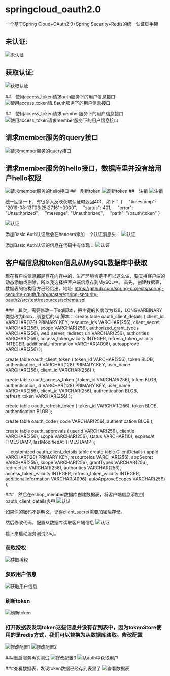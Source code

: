 # springcloud_oauth2.0
一个基于Spring Cloud+OAuth2.0+Spring Security+Redis的统一认证脚手架


## 未认证:
![未认证](https://img-blog.csdnimg.cn/20181217161623990.png?x-oss-process=image/watermark,type_ZmFuZ3poZW5naGVpdGk,shadow_10,text_aHR0cHM6Ly9ibG9nLmNzZG4ubmV0L1dZQTE5OTM=,size_16,color_FFFFFF,t_70 "未认证")

## 获取认证:
![获取认证](https://img-blog.csdnimg.cn/20181217161815491.png?x-oss-process=image/watermark,type_ZmFuZ3poZW5naGVpdGk,shadow_10,text_aHR0cHM6Ly9ibG9nLmNzZG4ubmV0L1dZQTE5OTM=,size_16,color_FFFFFF,t_70 "获取认证")

##　使用access_token请求auth服务下的用户信息接口
![使用access_token请求auth服务下的用户信息接口](https://img-blog.csdnimg.cn/20181217162029489.png?x-oss-process=image/watermark,type_ZmFuZ3poZW5naGVpdGk,shadow_10,text_aHR0cHM6Ly9ibG9nLmNzZG4ubmV0L1dZQTE5OTM=,size_16,color_FFFFFF,t_70 "用户信息")

##　使用access_token请求member服务下的用户信息接口
![使用access_token请求member服务下的用户信息接口](https://img-blog.csdnimg.cn/20181217162043657.png?x-oss-process=image/watermark,type_ZmFuZ3poZW5naGVpdGk,shadow_10,text_aHR0cHM6Ly9ibG9nLmNzZG4ubmV0L1dZQTE5OTM=,size_16,color_FFFFFF,t_70 "用户信息")

## 请求member服务的query接口
![请求member服务的query接口](https://img-blog.csdnimg.cn/20181217162128297.png?x-oss-process=image/watermark,type_ZmFuZ3poZW5naGVpdGk,shadow_10,text_aHR0cHM6Ly9ibG9nLmNzZG4ubmV0L1dZQTE5OTM=,size_16,color_FFFFFF,t_70 "query接口")

## 请求member服务的hello接口，数据库里并没有给用户hello权限
![请求member服务的hello接口](https://img-blog.csdnimg.cn/20181217162225574.png?x-oss-process=image/watermark,type_ZmFuZ3poZW5naGVpdGk,shadow_10,text_aHR0cHM6Ly9ibG9nLmNzZG4ubmV0L1dZQTE5OTM=,size_16,color_FFFFFF,t_70 "hello接口")
##　刷新token
![刷新token](https://img-blog.csdnimg.cn/20181217162313457.png?x-oss-process=image/watermark,type_ZmFuZ3poZW5naGVpdGk,shadow_10,text_aHR0cHM6Ly9ibG9nLmNzZG4ubmV0L1dZQTE5OTM=,size_16,color_FFFFFF,t_70 "刷新token接口")
##　注销
![注销](https://img-blog.csdnimg.cn/2018121716234355.png?x-oss-process=image/watermark,type_ZmFuZ3poZW5naGVpdGk,shadow_10,text_aHR0cHM6Ly9ibG9nLmNzZG4ubmV0L1dZQTE5OTM=,size_16,color_FFFFFF,t_70 "注销")


统一回复一下，有很多人反映获取认证时返回401，如下：
{
    "timestamp": "2019-08-13T03:25:27.161+0000",
    "status": 401,
    "error": "Unauthorized",
    "message": "Unauthorized",
    "path": "/oauth/token"
}

![认证](https://img-blog.csdnimg.cn/2019081311263210.png?x-oss-process=image/watermark,type_ZmFuZ3poZW5naGVpdGk,shadow_10,text_aHR0cHM6Ly9ibG9nLmNzZG4ubmV0L1dZQTE5OTM=,size_16,color_FFFFFF,t_70 "认证")

添加Basic Auth认证后会在headers添加一个认证消息头：
![认证](https://img-blog.csdnimg.cn/20190813112807146.png?x-oss-process=image/watermark,type_ZmFuZ3poZW5naGVpdGk,shadow_10,text_aHR0cHM6Ly9ibG9nLmNzZG4ubmV0L1dZQTE5OTM=,size_16,color_FFFFFF,t_70 "认证")

添加Basic Auth认证的信息在代码中有体现：
![认证](https://img-blog.csdnimg.cn/20190813113045280.png?x-oss-process=image/watermark,type_ZmFuZ3poZW5naGVpdGk,shadow_10,text_aHR0cHM6Ly9ibG9nLmNzZG4ubmV0L1dZQTE5OTM=,size_16,color_FFFFFF,t_70)

## 客户端信息和token信息从MySQL数据库中获取
现在客户端信息都是存在内存中的，生产环境肯定不可以这么做，要支持客户端的动态添加或删除，所以我选择把客户端信息存到MySQL中。
首先，创建数据表，数据表的结构官方已经给出，地址:
https://github.com/spring-projects/spring-security-oauth/blob/master/spring-security-oauth2/src/test/resources/schema.sql

###　其次，需要修改一下sql脚本，把主键的长度改为128，LONGVARBINARY类型改为blob，调整后的sql脚本：
create table oauth_client_details (
  client_id VARCHAR(128) PRIMARY KEY,
  resource_ids VARCHAR(256),
  client_secret VARCHAR(256),
  scope VARCHAR(256),
  authorized_grant_types VARCHAR(256),
  web_server_redirect_uri VARCHAR(256),
  authorities VARCHAR(256),
  access_token_validity INTEGER,
  refresh_token_validity INTEGER,
  additional_information VARCHAR(4096),
  autoapprove VARCHAR(256)
);
 
create table oauth_client_token (
  token_id VARCHAR(256),
  token BLOB,
  authentication_id VARCHAR(128) PRIMARY KEY,
  user_name VARCHAR(256),
  client_id VARCHAR(256)
);
 
create table oauth_access_token (
  token_id VARCHAR(256),
  token BLOB,
  authentication_id VARCHAR(128) PRIMARY KEY,
  user_name VARCHAR(256),
  client_id VARCHAR(256),
  authentication BLOB,
  refresh_token VARCHAR(256)
);
 
create table oauth_refresh_token (
  token_id VARCHAR(256),
  token BLOB,
  authentication BLOB
);
 
create table oauth_code (
  code VARCHAR(256), authentication BLOB
);
 
create table oauth_approvals (
	userId VARCHAR(256),
	clientId VARCHAR(256),
	scope VARCHAR(256),
	status VARCHAR(10),
	expiresAt TIMESTAMP,
	lastModifiedAt TIMESTAMP
);
 
 
-- customized oauth_client_details table
create table ClientDetails (
  appId VARCHAR(128) PRIMARY KEY,
  resourceIds VARCHAR(256),
  appSecret VARCHAR(256),
  scope VARCHAR(256),
  grantTypes VARCHAR(256),
  redirectUrl VARCHAR(256),
  authorities VARCHAR(256),
  access_token_validity INTEGER,
  refresh_token_validity INTEGER,
  additionalInformation VARCHAR(4096),
  autoApproveScopes VARCHAR(256)
);

###　然后在eshop_member数据库创建数据表，将客户端信息添加到oauth_client_details表中
![认证](https://img-blog.csdnimg.cn/20190919101412584.png)

如果你的密码不是明文，记得client_secret需要加密后存储。

然后修改代码，配置从数据库读取客户端信息
![认证](https://img-blog.csdnimg.cn/2019091910151732.png?x-oss-process=image/watermark,type_ZmFuZ3poZW5naGVpdGk,shadow_10,text_aHR0cHM6Ly9ibG9nLmNzZG4ubmV0L1dZQTE5OTM=,size_16,color_FFFFFF,t_70)

接下来启动服务测试即可。
### 获取授权
![获取授权](https://img-blog.csdnimg.cn/20190919101545756.png?x-oss-process=image/watermark,type_ZmFuZ3poZW5naGVpdGk,shadow_10,text_aHR0cHM6Ly9ibG9nLmNzZG4ubmV0L1dZQTE5OTM=,size_16,color_FFFFFF,t_70)

### 获取用户信息
![获取用户信息](https://img-blog.csdnimg.cn/2019091910160498.png?x-oss-process=image/watermark,type_ZmFuZ3poZW5naGVpdGk,shadow_10,text_aHR0cHM6Ly9ibG9nLmNzZG4ubmV0L1dZQTE5OTM=,size_16,color_FFFFFF,t_70)
### 刷新token
![刷新token](https://img-blog.csdnimg.cn/20190919101704552.png?x-oss-process=image/watermark,type_ZmFuZ3poZW5naGVpdGk,shadow_10,text_aHR0cHM6Ly9ibG9nLmNzZG4ubmV0L1dZQTE5OTM=,size_16,color_FFFFFF,t_70)

### 打开数据表发现token这些信息并没有存到表中，因为tokenStore使用的是redis方式，我们可以替换为从数据库读取。修改配置
![修改配置1](https://img-blog.csdnimg.cn/20190919102123440.png?x-oss-process=image/watermark,type_ZmFuZ3poZW5naGVpdGk,shadow_10,text_aHR0cHM6Ly9ibG9nLmNzZG4ubmV0L1dZQTE5OTM=,size_16,color_FFFFFF,t_70)
![修改配置2](https://img-blog.csdnimg.cn/20190919102140868.png?x-oss-process=image/watermark,type_ZmFuZ3poZW5naGVpdGk,shadow_10,text_aHR0cHM6Ly9ibG9nLmNzZG4ubmV0L1dZQTE5OTM=,size_16,color_FFFFFF,t_70)

###重启服务再次测试
![修改配置3](https://img-blog.csdnimg.cn/20190919102157235.png?x-oss-process=image/watermark,type_ZmFuZ3poZW5naGVpdGk,shadow_10,text_aHR0cHM6Ly9ibG9nLmNzZG4ubmV0L1dZQTE5OTM=,size_16,color_FFFFFF,t_70)
![从auth中获取用户](https://img-blog.csdnimg.cn/20190919102207200.png?x-oss-process=image/watermark,type_ZmFuZ3poZW5naGVpdGk,shadow_10,text_aHR0cHM6Ly9ibG9nLmNzZG4ubmV0L1dZQTE5OTM=,size_16,color_FFFFFF,t_70)

###查看数据表，发现token数据已经存到表里了
![查看数据表](https://img-blog.csdnimg.cn/20190919102236199.png)